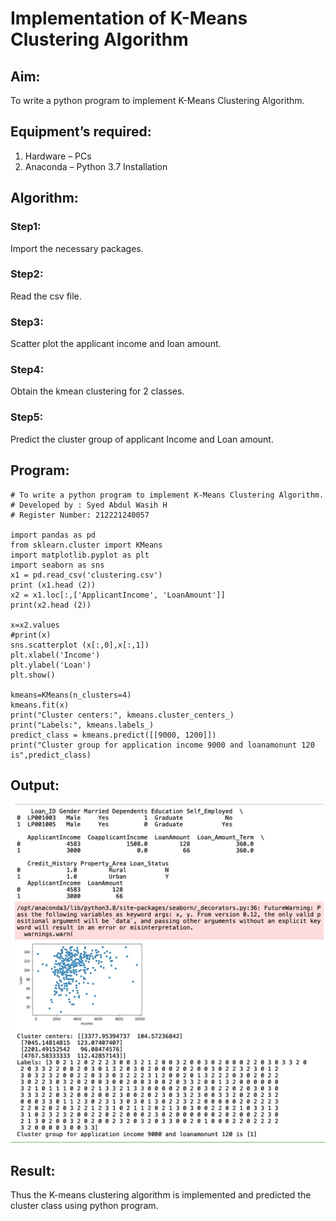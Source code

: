 # Implementation of K-Means Clustering Algorithm
## Aim:
To write a python program to implement K-Means Clustering Algorithm.
## Equipment’s required:
1.	Hardware – PCs
2.	Anaconda – Python 3.7 Installation

## Algorithm:

### Step1:
Import the necessary packages.
### Step2:
Read the csv file.
### Step3:
Scatter plot the applicant income and loan amount.
### Step4:
Obtain the kmean clustering for 2 classes.
### Step5:
Predict the cluster group of applicant Income and Loan amount.
## Program:
```
# To write a python program to implement K-Means Clustering Algorithm.
# Developed by : Syed Abdul Wasih H
# Register Number: 212221240057

import pandas as pd
from sklearn.cluster import KMeans 
import matplotlib.pyplot as plt
import seaborn as sns 
x1 = pd.read_csv('clustering.csv') 
print (x1.head (2)) 
x2 = x1.loc[:,['ApplicantIncome', 'LoanAmount']] 
print(x2.head (2))

x=x2.values
#print(x)
sns.scatterplot (x[:,0],x[:,1])
plt.xlabel('Income')
plt.ylabel('Loan')
plt.show()

kmeans=KMeans(n_clusters=4)
kmeans.fit(x)
print("Cluster centers:", kmeans.cluster_centers_)
print("Labels:", kmeans.labels_)
predict_class = kmeans.predict([[9000, 1200]])
print("Cluster group for application income 9000 and loanamonunt 120 is",predict_class)
```
## Output:

![output](1.png)

## Result:
Thus the K-means clustering algorithm is implemented and predicted the cluster class using python program.
